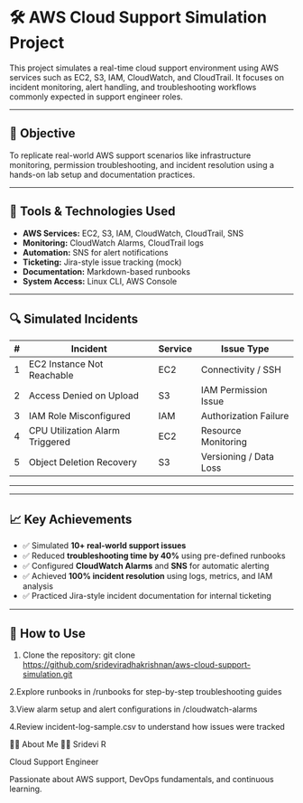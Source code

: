 # 🛠️ AWS Cloud Support Simulation Project

This project simulates a real-time cloud support environment using AWS services such as EC2, S3, IAM, CloudWatch, and CloudTrail. It focuses on incident monitoring, alert handling, and troubleshooting workflows commonly expected in support engineer roles.

---

## 🎯 Objective

To replicate real-world AWS support scenarios like infrastructure monitoring, permission troubleshooting, and incident resolution using a hands-on lab setup and documentation practices.

---

## 🔧 Tools & Technologies Used

- **AWS Services:** EC2, S3, IAM, CloudWatch, CloudTrail, SNS
- **Monitoring:** CloudWatch Alarms, CloudTrail logs
- **Automation:** SNS for alert notifications
- **Ticketing:** Jira-style issue tracking (mock)
- **Documentation:** Markdown-based runbooks
- **System Access:** Linux CLI, AWS Console

---

## 🔍 Simulated Incidents

| # | Incident | Service | Issue Type |
|--|----------|---------|------------|
| 1 | EC2 Instance Not Reachable | EC2 | Connectivity / SSH |
| 2 | Access Denied on Upload | S3 | IAM Permission Issue |
| 3 | IAM Role Misconfigured | IAM | Authorization Failure |
| 4 | CPU Utilization Alarm Triggered | EC2 | Resource Monitoring |
| 5 | Object Deletion Recovery | S3 | Versioning / Data Loss |

---


---

## 📈 Key Achievements

- ✅ Simulated **10+ real-world support issues**
- ✅ Reduced **troubleshooting time by 40%** using pre-defined runbooks
- ✅ Configured **CloudWatch Alarms** and **SNS** for automatic alerting
- ✅ Achieved **100% incident resolution** using logs, metrics, and IAM analysis
- ✅ Practiced Jira-style incident documentation for internal ticketing

---

## 📌 How to Use

1. Clone the repository:
git clone https://github.com/srideviradhakrishnan/aws-cloud-support-simulation.git

2.Explore runbooks in /runbooks for step-by-step troubleshooting guides

3.View alarm setup and alert configurations in /cloudwatch-alarms

4.Review incident-log-sample.csv to understand how issues were tracked

🙋‍♀️ About Me
👩‍💻 Sridevi R

Cloud Support Engineer

Passionate about AWS support, DevOps fundamentals, and continuous learning.
